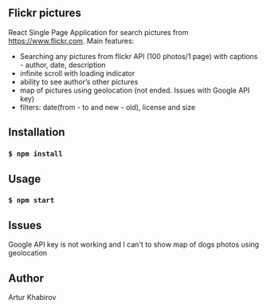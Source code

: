 ## Flickr pictures

React Single Page Application for search pictures from https://www.flickr.com. 
Main features:
- Searching any pictures from flickr API (100 photos/1 page) with captions - author, date, description
- infinite scroll with loading indicator
- ability to see author’s other pictures
- map of pictures using geolocation (not ended. Issues with Google API key)
- filters: date(from - to and new - old), license and size

## Installation

### `$ npm install`

## Usage

### `$ npm start`

## Issues

Google API key is not working and I can't to show map of dogs photos using geolocation

## Author

Artur Khabirov
